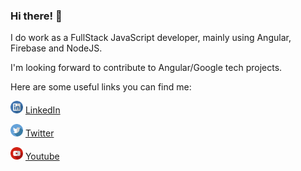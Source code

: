 ### Hi there! 👋

I do work as a FullStack JavaScript developer, mainly using Angular, Firebase and NodeJS.

I'm looking forward to contribute to Angular/Google tech projects.

Here are some useful links you can find me:

<img width="20" height="20" src="linkedin.svg" /> [LinkedIn](https://www.linkedin.com/in/mateusduraes1994/)

<img width="20" height="20" src="twitter.svg" /> [Twitter](https://twitter.com/mduraes1994)

<img width="20" height="20" src="youtube.svg" /> [Youtube](https://www.youtube.com/channel/UCsxY6tVQED5YBALHpHLuXQw)

